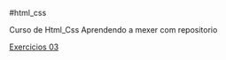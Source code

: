 #html_css

Curso de Html_Css
Aprendendo a mexer com repositorio

<a href='https://borges1202.github.io/html_css/desafios\
/MODULO2/D10/index.html'>Exercicios 03</a>